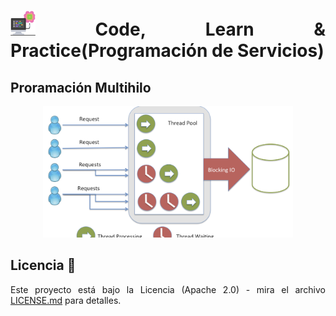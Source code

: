 <div align="justify">

# <img src=../../../images/computer.png width="40"> Code, Learn & Practice(Programación de Servicios)

## Proramación Multihilo

<div align="center">

<img src=images/threads.png width="400">

</div>

## Licencia 📄

Este proyecto está bajo la Licencia (Apache 2.0) - mira el archivo [LICENSE.md]([../../../LICENSE.md](https://github.com/jpexposito/code-learn-practice/blob/main/LICENSE)) para detalles.

</div>